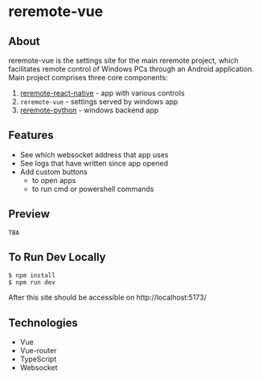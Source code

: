 # reremote-vue

## About
reremote-vue is the settings site for the main reremote project, which facilitates remote control of Windows PCs through an Android application.    
Main project comprises three core components:    
1. [reremote-react-native](https://github.com/ensarkr/reremote-react-native) - app with various controls 
2. `reremote-vue` - settings served by windows app
3. [reremote-python](https://github.com/ensarkr/reremote-python) - windows backend app 

## Features
- See which websocket address that app uses
- See logs that have written since app opened
- Add custom buttons 
    - to open apps
    - to run cmd or powershell commands 

## Preview
 `TBA`

## To Run Dev Locally

```
$ npm install
$ npm run dev
```

After this site should be accessible on http://localhost:5173/   


## Technologies

- Vue
- Vue-router
- TypeScript
- Websocket





